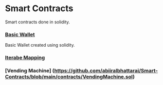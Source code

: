 # Smart Contracts
Smart contracts done in solidity.

### [Basic Wallet](https://github.com/abiiralbhattarai/Smart-Contracts/blob/main/contracts/BasicWallet.sol)
Basic Wallet created using solidity.

### [Iterabe Mapping](https://github.com/abiiralbhattarai/Smart-Contracts/blob/main/contracts/IterableMapping.sol)

### [Vending Machine] (https://github.com/abiiralbhattarai/Smart-Contracts/blob/main/contracts/VendingMachine.sol)
